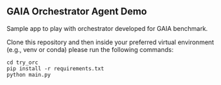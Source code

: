 ## GAIA Orchestrator Agent Demo


Sample app to play with orchestrator developed for GAIA benchmark.

Clone this repository and then inside your preferred virtual environment (e.g., venv or conda) please run the following commands:
```
cd try_orc
pip install -r requirements.txt
python main.py
```